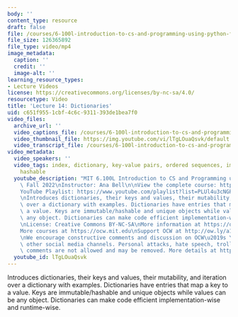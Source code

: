 ```yaml
---
body: ''
content_type: resource
draft: false
file: /courses/6-100l-introduction-to-cs-and-programming-using-python-fall-2022/6100l-lecture-14-multi_360p_16_9.mp4
file_size: 126365892
file_type: video/mp4
image_metadata:
  caption: ''
  credit: ''
  image-alt: ''
learning_resource_types:
- Lecture Videos
license: https://creativecommons.org/licenses/by-nc-sa/4.0/
resourcetype: Video
title: 'Lecture 14: Dictionaries'
uid: c651f955-1cbf-4c6c-9311-393de1bea7f0
video_files:
  archive_url: ''
  video_captions_file: /courses/6-100l-introduction-to-cs-and-programming-using-python-fall-2022/1U0kBprsi-v9QhXIZdGgvCZd92936dmcz_transcript.webvtt
  video_thumbnail_file: https://img.youtube.com/vi/lTgLOuaQsvk/default.jpg
  video_transcript_file: /courses/6-100l-introduction-to-cs-and-programming-using-python-fall-2022/1U0kBprsi-v9QhXIZdGgvCZd92936dmcz_transcript.pdf
video_metadata:
  video_speakers: ''
  video_tags: index, dictionary, key-value pairs, ordered sequences, immutable types,
    hashable
  youtube_description: "MIT 6.100L Introduction to CS and Programming using Python,\
    \ Fall 2022\nInstructor: Ana Bell\n\nView the complete course: https://ocw.mit.edu/courses/6-100l-introduction-to-cs-and-programming-using-python-fall-2022/\n\
    YouTube Playlist: https://www.youtube.com/playlist?list=PLUl4u3cNGP62A-ynp6v6-LGBCzeH3VAQB\n\
    \nIntroduces dictionaries, their keys and values, their mutability, and iteration\
    \ over a dictionary with examples. Dictionaries have entries that map a key to\
    \ a value. Keys are immutable/hashable and unique objects while values can be\
    \ any object. Dictionaries can make code efficient implementation-wise and runtime-wise.\n\
    \nLicense: Creative Commons BY-NC-SA\nMore information at https://ocw.mit.edu/terms\n\
    More courses at https://ocw.mit.edu\nSupport OCW at http://ow.ly/a1If50zVRlQ\n\
    \nWe encourage constructive comments and discussion on OCW\u2019s YouTube and\
    \ other social media channels. Personal attacks, hate speech, trolling, and inappropriate\
    \ comments are not allowed and may be removed. More details at https://ocw.mit.edu/comments."
  youtube_id: lTgLOuaQsvk
---
```

Introduces dictionaries, their keys and values, their mutability, and iteration over a dictionary with examples. Dictionaries have entries that map a key to a value. Keys are immutable/hashable and unique objects while values can be any object. Dictionaries can make code efficient implementation-wise and runtime-wise.